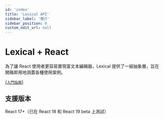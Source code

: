 ```yaml
---
id: 'index'
title: 'Lexical API'
sidebar_label: '簡介'
sidebar_position: 0
custom_edit_url: null
---
```


# Lexical + React

為了讓 React 使用者更容易實現富文本編輯器，Lexical 提供了一組抽象層，旨在開箱即用地涵蓋各種使用案例。

<a
    class="whitespace-nowrap rounded-md bg-blue-500 px-6 py-2 text-sm font-bold text-white transition-opacity hover:text-white hover:no-underline hover:opacity-90"
    href="/docs/getting-started/react">
{`入門指南`}
</a>

## 支援版本

React 17+（已在 React 18 和 React 19 beta 上測試）
